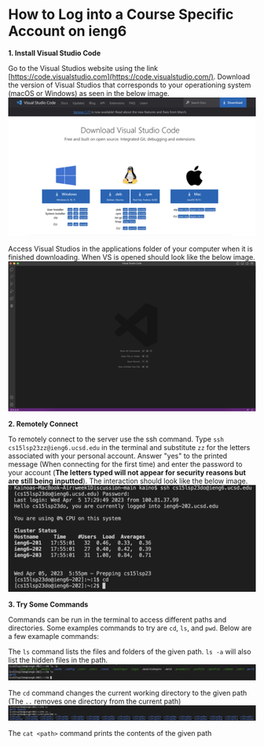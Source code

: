 # How to Log into a Course Specific Account on ieng6

**1. Install Visual Studio Code**

Go to the Visual Studios website using the link [https://code.visualstudio.com](https://code.visualstudio.com/). Download the version of Visual Studios that corresponds to your operationing system (macOS or Windows) as seen in the below image.
![Image](vsdownload.png)

Access Visual Studios in the applications folder of your computer when it is finished downloading. When VS is opened should look like the below image.
![Image](vsopen.png)


**2. Remotely Connect**

To remotely connect to the server use the ssh command. Type `ssh cs15lsp23zz@ieng6.ucsd.edu` in the terminal and substitute `zz` for the letters associated with your personal account. Answer "yes" to the printed message (When connecting for the first time) and enter the password to your account (**The letters typed will not appear for security reasons but are still being inputted**). The interaction should look like the below image.
![Image](remoteconnect.png)


**3. Try Some Commands**

Commands can be run in the terminal to access different paths and directories. Some examples commands to try are `cd`, `ls`, and `pwd`. Below are a few examaple commands:

The `ls` command lists the files and folders of the given path. `ls -a` will also list the hidden files in the path.
![Image](commandtest.png)

The `cd` command changes the current working directory to the given path (The `..` removes one directory from the current path)
![Image](commandcd.png)

The `cat <path>` command prints the contents of the given path
